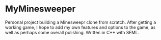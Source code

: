 # MyMinesweeper

Personal project building a Minesweepr clone from scratch. 
After getting a working game, I hope to add my own features and options to the game, as well as perhaps some overall polishing.
Written in C++ with SFML.

